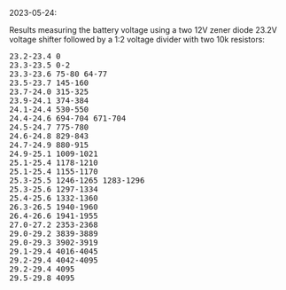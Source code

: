 2023-05-24:

Results measuring the battery voltage using a two 12V zener diode 23.2V voltage shifter followed by a 1:2 voltage divider with two 10k resistors:

<pre>
23.2-23.4 0
23.3-23.5 0-2
23.3-23.6 75-80 64-77
23.5-23.7 145-160
23.7-24.0 315-325
23.9-24.1 374-384
24.1-24.4 530-550
24.4-24.6 694-704 671-704
24.5-24.7 775-780
24.6-24.8 829-843
24.7-24.9 880-915
24.9-25.1 1009-1021
25.1-25.4 1178-1210
25.1-25.4 1155-1170
25.3-25.5 1246-1265 1283-1296
25.3-25.6 1297-1334
25.4-25.6 1332-1360
26.3-26.5 1940-1960
26.4-26.6 1941-1955
27.0-27.2 2353-2368
29.0-29.2 3839-3889
29.0-29.3 3902-3919
29.1-29.4 4016-4045
29.2-29.4 4042-4095
29.2-29.4 4095
29.5-29.8 4095
</pre> 
